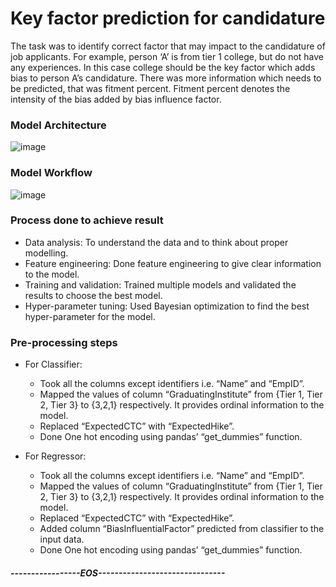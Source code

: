 # Key factor prediction for candidature
The task was to identify correct factor that may impact to the candidature of job applicants. For example, person ‘A’ is from tier 1 college, but do not have any experiences. In this case college should be the key factor which adds bias to person A’s candidature. There was more information which needs to be predicted, that was fitment percent. Fitment percent denotes the intensity of the bias added by bias influence factor.

### Model Architecture

![image](https://user-images.githubusercontent.com/60923910/132124801-ac9cf1ef-aa11-4dc3-902a-2c97775433f8.png)

### Model Workflow

![image](https://user-images.githubusercontent.com/60923910/132124824-a7e6f402-4ee2-4a55-a616-64c6848d2d63.png)

### Process done to achieve result

* Data analysis: To understand the data and to think about proper modelling.
* Feature engineering: Done feature engineering to give clear information to the model.
* Training and validation: Trained multiple models and validated the results to choose the best model.
* Hyper-parameter tuning:  Used Bayesian optimization to find the best hyper-parameter for the model.

### Pre-processing steps

* For Classifier:
  * Took all the columns except identifiers i.e. “Name” and “EmpID”.
  * Mapped the values of column “GraduatingInstitute” from {Tier 1, Tier 2, Tier 3} to {3,2,1} respectively. It provides ordinal information to the model.
  * Replaced “ExpectedCTC” with “ExpectedHike”.
  * Done One hot encoding using pandas’ “get_dummies” function.
 
* For Regressor:
  * Took all the columns except identifiers i.e. “Name” and “EmpID”.
  * Mapped the values of column “GraduatingInstitute” from {Tier 1, Tier 2, Tier 3} to {3,2,1} respectively. It provides ordinal information to the model.
  * Replaced “ExpectedCTC” with “ExpectedHike”.
  * Added column “BiasInfluentialFactor” predicted from classifier to the input data.
  * Done One hot encoding using pandas’ “get_dummies” function.

##### -----------------EOS-------------------------------
